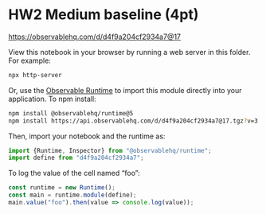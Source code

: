 # HW2 Medium baseline (4pt)

https://observablehq.com/d/d4f9a204cf2934a7@17

View this notebook in your browser by running a web server in this folder. For
example:

~~~sh
npx http-server
~~~

Or, use the [Observable Runtime](https://github.com/observablehq/runtime) to
import this module directly into your application. To npm install:

~~~sh
npm install @observablehq/runtime@5
npm install https://api.observablehq.com/d/d4f9a204cf2934a7@17.tgz?v=3
~~~

Then, import your notebook and the runtime as:

~~~js
import {Runtime, Inspector} from "@observablehq/runtime";
import define from "d4f9a204cf2934a7";
~~~

To log the value of the cell named “foo”:

~~~js
const runtime = new Runtime();
const main = runtime.module(define);
main.value("foo").then(value => console.log(value));
~~~
